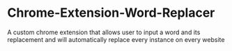 # Chrome-Extension-Word-Replacer
A custom chrome extension that allows user to input a word and its replacement and will automatically replace every instance on every website 
